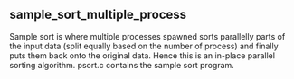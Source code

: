 ## sample_sort_multiple_process
Sample sort is where multiple processes spawned sorts parallelly parts of the input data (split equally based on the number of process) and finally puts them back onto the original data. Hence this is an in-place parallel sorting algorithm.  psort.c contains the sample sort program.
